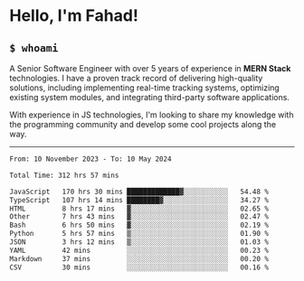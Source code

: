 <h1>Hello, I'm Fahad!</h1>

<h2><code>$ whoami</code></h2>

A Senior Software Engineer with over 5 years of experience in **MERN Stack** technologies. I have a proven track record of delivering high-quality solutions, including implementing real-time tracking systems, optimizing existing system modules, and integrating third-party software applications.

With experience in JS technologies, I'm looking to share my knowledge with the programming community and develop some cool projects along the way.

---

<!--START_SECTION:waka-->

```txt
From: 10 November 2023 - To: 10 May 2024

Total Time: 312 hrs 57 mins

JavaScript   170 hrs 30 mins █████████████▓░░░░░░░░░░░   54.48 %
TypeScript   107 hrs 14 mins ████████▓░░░░░░░░░░░░░░░░   34.27 %
HTML         8 hrs 17 mins   ▓░░░░░░░░░░░░░░░░░░░░░░░░   02.65 %
Other        7 hrs 43 mins   ▓░░░░░░░░░░░░░░░░░░░░░░░░   02.47 %
Bash         6 hrs 50 mins   ▓░░░░░░░░░░░░░░░░░░░░░░░░   02.19 %
Python       5 hrs 57 mins   ▒░░░░░░░░░░░░░░░░░░░░░░░░   01.90 %
JSON         3 hrs 12 mins   ▒░░░░░░░░░░░░░░░░░░░░░░░░   01.03 %
YAML         42 mins         ░░░░░░░░░░░░░░░░░░░░░░░░░   00.23 %
Markdown     37 mins         ░░░░░░░░░░░░░░░░░░░░░░░░░   00.20 %
CSV          30 mins         ░░░░░░░░░░░░░░░░░░░░░░░░░   00.16 %
```

<!--END_SECTION:waka-->

<!--
**heyFahad/heyFahad** is a ✨ _special_ ✨ repository because its `README.md` (this file) appears on your GitHub profile.

Here are some ideas to get you started:

- 🔭 I’m currently working on ...
- 🌱 I’m currently learning ...
- 👯 I’m looking to collaborate on ...
- 🤔 I’m looking for help with ...
- 💬 Ask me about ...
- 📫 How to reach me: ...
- 😄 Pronouns: ...
- ⚡ Fun fact: ...
-->
